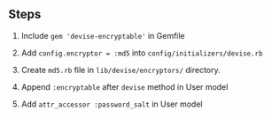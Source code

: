 ## Steps

1. Include `gem 'devise-encryptable'` in Gemfile

2. Add `config.encryptor = :md5` into `config/initializers/devise.rb`
 
3. Create `md5.rb` file in `lib/devise/encryptors/` directory.

4. Append `:encryptable` after `devise` method in User model

5. Add `attr_accessor :password_salt` in User model
